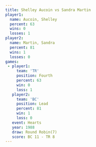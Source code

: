 ```yaml
---
title: Shelley Aucoin vs Sandra Martin
player1:               
  name: Aucoin, Shelley
  percent: 63          
  wins: 0              
  losses: 1            
player2:               
  name: Martin, Sandra 
  percent: 81          
  wins: 1              
  losses: 0            
games:
 - player1:          
     team: 'TR'      
     position: Fourth
     percent: 63     
     win: 0          
     loss: 1         
   player2:        
     team: 'BC'    
     position: Lead
     percent: 81   
     win: 1        
     loss: 0       
   event: Hearts       
   year: 1988          
   draw: Round Robin(7)
   score: BC 11 - TR 8 
---
```

